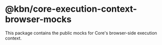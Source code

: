 # @kbn/core-execution-context-browser-mocks

This package contains the public mocks for Core's browser-side execution context.
